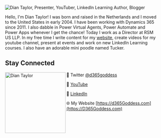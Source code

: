 ![Dian Taylor, Presenter, YouTuber, LinkedIn Learning Author, Blogger](https://raw.githubusercontent.com/d365goddess/main/main/BannerDian.jpg)

Hello, I'm Dian Taylor!  I was born and raised in the Netherlands and I moved to the United States in early 2004. I have been working with Dynamics 365 since 2011. I also dabble in Power Virtual Agents, Power Automate and Power Apps whenever I get the chance!
Today I work as a Director at RSM US LLP. In my free time I write content for my [website](https://d365goddess.com), create videos for my youtube channel, present at events and work on new LinkedIn Learning courses. I also have an adorable mini poodle named Tucker. 

## Stay Connected

<p>
  <img width="200" alt="Dian Taylor" align="left" src="https://raw.githubusercontent.com/d365goddess/main/main/DianPic.png">
</p>


💬 Twitter [@d365goddess](https://www.twitter.com/d365goddess)

🎥 [YouTube](https://www.youtube.com/d365goddess)

💼 [LinkedIn](https://www.linkedin.com/in/diantaylor/)

🌐 My Website [https://d365Goddess.com](https://D365Goddess.com)
